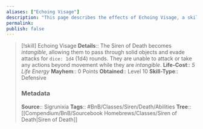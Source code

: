 ```yaml
---
aliases: ["Echoing Visage"]
description: "This page describes the effects of Echoing Visage, a skill for the homebrew skilltree Siren of Death for the Bunkers and Badasses TTRPG."
permalink: 
publish: false
---
```


>[!skill] Echoing Visage
> **Details**:: The Siren of Death becomes *intangible*, allowing them to pass through solid objects and evade attacks for `dice: 1d4` (1d4) rounds. They are unable to attack or take any actions beyond movement while they are *intangible*.
> **Life-Cost**:: *5 Life Energy*
> **Mayhem**:: 0 Points
> **Obtained**:: Level 10
> **Skill-Type**:: Defensive
> ### Metadata
> **Source**:: Sigrunixia
> **Tags**:: #BnB/Classes/Siren/Death/Abilities
> **Tree**:: [[Compendium/BnB/Sourcebook Homebrews/Classes/Siren of Death|Siren of Death]]
